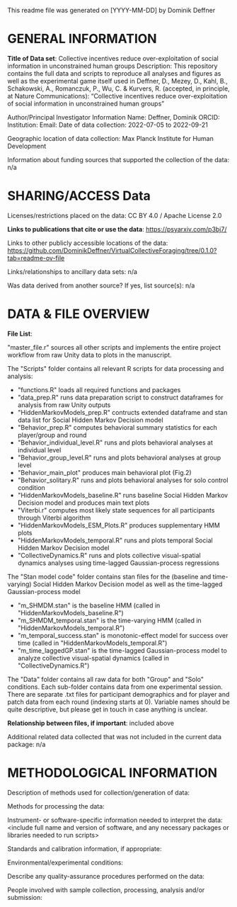 This readme file was generated on [YYYY-MM-DD] by Dominik Deffner


# GENERAL INFORMATION

**Title of Data set**: Collective incentives reduce over-exploitation of social information in unconstrained human groups
Description: This repository contains the full data and scripts to reproduce all analyses and figures as well as the experimental game itself used in Deffner, D., Mezey, D., Kahl, B., Schakowski, A., Romanczuk, P., Wu, C. & Kurvers, R. (accepted, in principle, at Nature Communications): “Collective incentives reduce over-exploitation of social information in unconstrained human groups”


Author/Principal Investigator Information
Name: Deffner, Dominik
ORCID:
Institution:
Email:
Date of data collection: 2022-07-05 to 2022-09-21

Geographic location of data collection: Max Planck Institute for Human Development

Information about funding sources that supported the collection of the data: n/a

# SHARING/ACCESS Data

Licenses/restrictions placed on the data: CC BY 4.0 / Apache License 2.0 

**Links to publications that cite or use the data**: https://psyarxiv.com/p3bj7/ 

Links to other publicly accessible locations of the data: https://github.com/DominikDeffner/VirtualCollectiveForaging/tree/0.1.0?tab=readme-ov-file

Links/relationships to ancillary data sets: n/a

Was data derived from another source? If yes, list source(s): n/a

# DATA & FILE OVERVIEW

**File List**: 

"master_file.r" sources all other scripts and implements the entire project workflow from raw Unity data to plots in the manuscript.

The "Scripts" folder contains all relevant R scripts for data processing and analysis:

- "functions.R" loads all required functions and packages
- "data_prep.R" runs data preparation script to construct dataframes for analysis from raw Unity outputs
- "HiddenMarkovModels_prep.R" contructs extended dataframe and stan data list for Social Hidden Markov Decision model
- "Behavior_prep.R" computes behavioral summary statistics for each player/group and round
- "Behavior_individual_level.R" runs and plots behavioral analyses at individual level
- "Behavior_group_level.R" runs and plots behavioral analyses at group level
- "Behavior_main_plot" produces main behavioral plot (Fig.2)
- "Behavior_solitary.R" runs and plots behavioral analyses for solo control condition
- "HiddenMarkovModels_baseline.R" runs baseline Social Hidden Markov Decision model and produces main text plots
- "Viterbi.r" computes most likely state sequences for all participants through Viterbi algorithm
- "HiddenMarkovModels_ESM_Plots.R" produces supplementary HMM plots
- "HiddenMarkovModels_temporal.R" runs and plots temporal Social Hidden Markov Decision model
- "CollectiveDynamics.R" runs and plots collective visual-spatial dynamics analyses using time-lagged Gaussian-process regressions

The "Stan model code" folder contains stan files for the (baseline and time-varying) Social Hidden Markov Decision model as well as the time-lagged Gaussian-process model
- "m_SHMDM.stan" is the baseline HMM (called in "HiddenMarkovModels_baseline.R")
- "m_SHMDM_temporal.stan" is the time-varying HMM (called in "HiddenMarkovModels_temporal.R")
- "m_temporal_success.stan" is monotonic-effect model for success over time (called in "HiddenMarkovModels_temporal.R")
- "m_time_laggedGP.stan" is the time-lagged Gaussian-process model to analyze collective visual-spatial dynamics (called in "CollectiveDynamics.R")

The "Data" folder contains all raw data for both "Group" and "Solo" conditions. Each sub-folder contains data from one experimental session. There are separate .txt files for participant demographics and for player and patch data from each round (indexing starts at 0). Variable names should be quite descriptive, but please get in touch in case anything is unclear.

**Relationship between files, if important**: included above

Additional related data collected that was not included in the current data package: n/a

# METHODOLOGICAL INFORMATION

Description of methods used for collection/generation of data:

Methods for processing the data:

Instrument- or software-specific information needed to interpret the data: <include full name and version of software, and any necessary packages or libraries needed to run scripts>

Standards and calibration information, if appropriate:

Environmental/experimental conditions:

Describe any quality-assurance procedures performed on the data:

People involved with sample collection, processing, analysis and/or submission:
